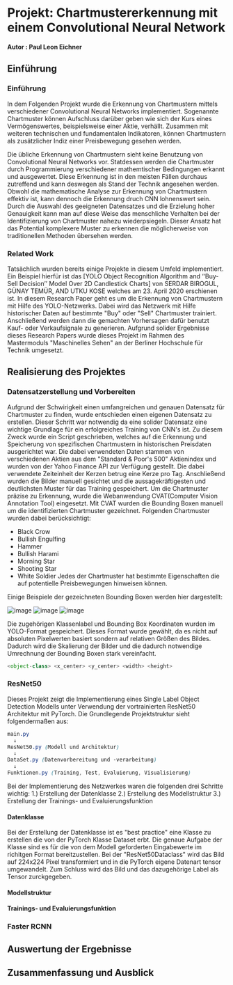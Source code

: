 # Projekt: Chartmustererkennung mit einem Convolutional Neural Network 
**Autor : Paul Leon Eichner**
## Einführung
### Einführung

In dem Folgenden Projekt wurde die Erkennung von Chartmustern mittels verschiedener Convolutional Neural Networks implementiert. 
Sogenannte Chartmuster können Aufschluss darüber geben wie sich der Kurs eines Vermögenswertes, beispielsweise einer Aktie, verhällt. Zusammen mit weiteren technischen und fundamentalen Indikatoren, können Chartmustern als zusätzlicher Indiz einer Preisbewegung gesehen werden.

Die übliche Erkennung von Chartmustern sieht keine Benutzung von Convolutional Neural Networks vor. Statdessen werden die Chartmuster durch Programmierung verschiedener mathemtischer Bedingungen erkannt und ausgewertet. Diese Erkennung ist in den meisten Fällen durchaus zutreffend und kann deswegen als Stand der Technik angesehen werden.
Obwohl die mathematische Analyse zur Erkennung von Chartmustern effektiv ist, kann dennoch die Erkennung druch CNN lohnenswert sein. Durch die Auswahl des geeigneten Datensatzes und die Erzielung hoher Genauigkeit kann man auf diese Weise das menschliche Verhalten bei der Identifizierung von Chartmuster nahezu wiederpsiegeln.
Dieser Ansatz hat das Potential komplexere Muster zu erkennen die möglicherweise von traditionellen Methoden übersehen werden.

### Related Work

Tatsächlich wurden bereits einige Projekte in diesem Umfeld implementiert. Ein Beispiel hierfür ist das
[YOLO Object Recognition Algorithm and ‘‘Buy-Sell Decision’’ Model Over 2D Candlestick Charts] von SERDAR BIROGUL, GÜNAY TEMÜR, AND UTKU KOSE welches am 23. April 2020 erschienen ist. In diesem Research Paper geht es um die Erkennung von Chartmustern mit Hilfe des YOLO-Netzwerks. Dabei wird das Netzwerk mit Hilfe historischer Daten auf bestimmte "Buy" oder "Sell" Chartmuster trainiert. Anschließend werden dann die gemachten Vorhersagen dafür benutzt Kauf- oder Verkaufsignale zu generieren. Aufgrund solider Ergebnisse dieses Research Papers wurde dieses Projekt im Rahmen des Mastermoduls "Maschinelles Sehen" an der Berliner Hochschule für Technik umgesetzt.


## Realisierung des Projektes
### Datensatzerstellung und Vorbereiten
Aufgrund der Schwirigkeit einen umfangreichen und genauen Datensatz für Chartmuster zu finden, wurde entschieden einen eigenen Datensatz zu erstellen. Dieser Schritt war notwendig da eine solider Datensatz eine wichtige Grundlage für ein erfolgreiches Training von CNN's ist. Zu diesem Zweck wurde ein Script geschrieben, welches auf die Erkennung und Speicherung von spezifischen Chartmustern in historischen Preisdaten ausgerichtet war. Die dabei verwendeten Daten stammen von verschiedenen Aktien aus dem "Standard & Poor's 500" Aktienindex und wurden  von der Yahoo Finance API zur Verfügung gestellt. Die dabei verwendete Zeiteinheit der Kerzen betrug eine Kerze pro Tag. 
Anschließend wurden die Bilder manuell gesichtet und die aussagekräftigesten und deutlichsten Muster für das Training gespeichert. 
Um die Chartmuster präzise zu Erkennung, wurde die Webanwendung CVAT(Computer Vision Annotation Tool) eingesetzt. Mit CVAT wurden die Bounding Boxen manuell um die identifizierten Chartmuster gezeichnet.
Folgenden Chartmuster wurden dabei berücksichtigt:
- Black Crow
- Bullish Engulfing
- Hammer
- Bullish Harami
- Morning Star
- Shooting Star
- White Soldier
Jedes der Chartmuster hat bestimmte Eigenschaften die auf potentielle Preisbewegungen hinweisen können.

Einige Beispiele der gezeichneten Bounding Boxen werden hier dargestellt:

![image](https://github.com/pauleichner/MTI-MaschinellesSehen/assets/77249319/e6a92b40-2f04-464e-b1ad-6656bde8c9d4)
![image](https://github.com/pauleichner/MTI-MaschinellesSehen/assets/77249319/48585ffc-79d1-489d-81a2-79e120c646b8)
![image](https://github.com/pauleichner/MTI-MaschinellesSehen/assets/77249319/8c044d57-2e5d-4e10-8746-acc0d96dc607)


Die zugehörigen Klassenlabel und Bounding Box Koordinaten wurden im YOLO-Format gespeichert. Dieses Format wurde gewählt, da es nicht auf absoluten Pixelwerten basiert sondern auf relativen Größen des Bildes. Dadurch wird die Skalierung der Bilder und die dadurch notwendige Umrechnung der Bounding Boxen stark vereinfacht.

```python
<object-class> <x_center> <y_center> <width> <height>
```

### ResNet50
Dieses Projekt zeigt die Implementierung eines Single Label Object Detection Modells unter Verwendung der vortrainierten ResNet50 Architektur mit PyTorch.
Die Grundlegende Projektstruktur sieht folgendermaßen aus:
```scss
main.py
  ↓
ResNet50.py (Modell und Architektur)
  ↓
DataSet.py (Datenvorbereitung und -verarbeitung)
  ↓
Funktionen.py (Training, Test, Evaluierung, Visualisierung)
```
Bei der Implementierung des Netzwerkes waren die folgenden drei Schritte wichtig: 
1.) Erstellung der Datenklasse 
2.) Erstellung des Modellstruktur 
3.) Erstellung der Trainings- und Evaluierungsfunktion

#### Datenklasse
Bei der Erstellung der Datenklasse ist es "best practice" eine Klasse zu erstellen die von der PyTorch Klasse Dataset erbt. 
Die genaue Aufgabe der Klasse sind es für die von dem Modell geforderten Eingabewerte im richitgen Format bereitzustellen.
Bei der "ResNet50Dataclass" wird das Bild auf 224x224 Pixel transformiert und in die PyTorch eigene Datenart tensor umgewandelt. Zum Schluss wird das Bild und das dazugehörige Label als Tensor zurckgegeben.




#### Modellstruktur 


#### Trainings- und Evaluierungsfunktion



### Faster RCNN



## Auswertung der Ergebnisse


## Zusammenfassung und Ausblick
